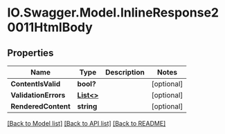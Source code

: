 # IO.Swagger.Model.InlineResponse20011HtmlBody
## Properties

Name | Type | Description | Notes
------------ | ------------- | ------------- | -------------
**ContentIsValid** | **bool?** |  | [optional] 
**ValidationErrors** | [**List&lt;&gt;**](.md) |  | [optional] 
**RenderedContent** | **string** |  | [optional] 

[[Back to Model list]](../README.md#documentation-for-models) [[Back to API list]](../README.md#documentation-for-api-endpoints) [[Back to README]](../README.md)

